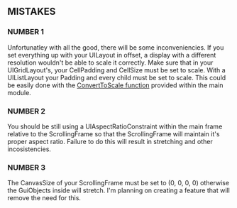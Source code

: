 ## MISTAKES
### **NUMBER 1**
Unfortunatley with all the good, there will be some inconveniencies. If you set everything up with your UILayout in offset, a display with a different resolution wouldn't be able to scale it correctly. Make sure that in your UIGridLayout's, your CellPadding and CellSize must be set to scale. With a UIListLayout your Padding and every child must be set to scale. This could be easily done with the [ConvertToScale function](api.md) provided within the main module.
### **NUMBER 2**
You should be still using a UIAspectRatioConstraint within the main frame relative to the ScrollingFrame so that the ScrollingFrame will maintain it's proper aspect ratio. Failure to do this will result in stretching and other incosistencies.
### **NUMBER 3**
The CanvasSize of your ScrollingFrame must be set to (0, 0, 0, 0) otherwise the GuiObjects inside will stretch. I'm planning on creating a feature that will remove the need for this.